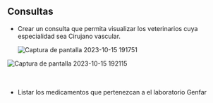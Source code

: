 ## Consultas

- Crear un consulta que permita visualizar los veterinarios cuya especialidad sea Cirujano vascular.

  ![Captura de pantalla 2023-10-15 191751](https://github.com/julianlpz69/VeterinariaCampus/assets/131847060/7c39a3b1-4b4d-4b80-8c85-0edf3cc3f909)

![Captura de pantalla 2023-10-15 192115](https://github.com/julianlpz69/VeterinariaCampus/assets/131847060/5789ef66-2349-4944-af89-a467056571df)
<br>
<br>
<br>


- Listar los medicamentos que pertenezcan a el laboratorio Genfar



